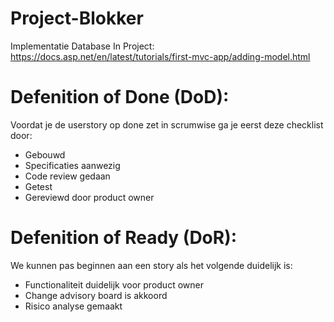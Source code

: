 # Project-Blokker

Implementatie Database In Project:
https://docs.asp.net/en/latest/tutorials/first-mvc-app/adding-model.html

# Defenition of Done (DoD):
Voordat je de userstory op done zet in scrumwise ga je eerst deze checklist door:
- Gebouwd
- Specificaties aanwezig
- Code review gedaan
- Getest
- Gereviewd door product owner

# Defenition of Ready (DoR):
We kunnen pas beginnen aan een story als het volgende duidelijk is:
- Functionaliteit duidelijk voor product owner
- Change advisory board is akkoord
- Risico analyse gemaakt
